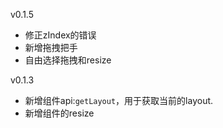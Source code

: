 v0.1.5
- 修正zIndex的错误
- 新增拖拽把手
- 自由选择拖拽和resize

v0.1.3

- 新增组件api:```getLayout```，用于获取当前的layout.
- 新增组件的resize